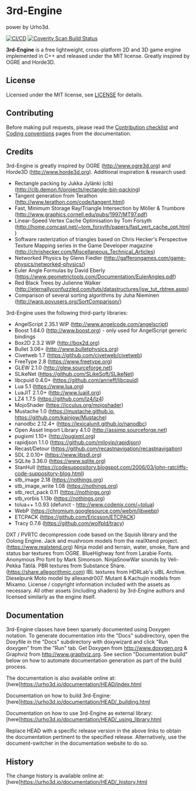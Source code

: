 # 3rd-Engine

power by Urho3d.

[![CI/CD](https://github.com/urho3d/Urho3D/workflows/CI/CD/badge.svg)](https://github.com/urho3d/Urho3D/actions?query=workflow%3ACI%2FCD)
[![Coverity Scan Build Status](https://scan.coverity.com/projects/4954/badge.svg)](https://scan.coverity.com/projects/urho3d-urho3d)

**3rd-Engine** is a free lightweight, cross-platform 2D and 3D game engine implemented in C++ and released under the MIT license. Greatly inspired by OGRE and Horde3D.

## License

Licensed under the MIT license, see [LICENSE](https://github.com/troublemaker52025/3rd-Engine/blob/main/LICENSE) for details.

## Contributing

Before making pull requests, please read the [Contribution checklist](https://urho3d.io/documentation/HEAD/_contribution_checklist.html) and [Coding conventions](https://urho3d.io/documentation/HEAD/_coding_conventions.html) pages from the documentation.

## Credits

3rd-Engine is greatly inspired by OGRE (<http://www.ogre3d.org>) and Horde3D
(<http://www.horde3d.org>). Additional inspiration & research used:

- Rectangle packing by Jukka Jylänki (clb)
  (<http://clb.demon.fi/projects/rectangle-bin-packing>)
- Tangent generation from Terathon
  (<http://www.terathon.com/code/tangent.html>)
- Fast, Minimum Storage Ray/Triangle Intersection by Möller & Trumbore
  (<http://www.graphics.cornell.edu/pubs/1997/MT97.pdf>)
- Linear-Speed Vertex Cache Optimisation by Tom Forsyth
  (<http://home.comcast.net/~tom_forsyth/papers/fast_vert_cache_opt.html>)
- Software rasterization of triangles based on Chris Hecker's
  Perspective Texture Mapping series in the Game Developer magazine
  (<http://chrishecker.com/Miscellaneous_Technical_Articles>)
- Networked Physics by Glenn Fiedler
  (<http://gafferongames.com/game-physics/networked-physics/>)
- Euler Angle Formulas by David Eberly
  (<https://www.geometrictools.com/Documentation/EulerAngles.pdf>)
- Red Black Trees by Julienne Walker
  (<http://eternallyconfuzzled.com/tuts/datastructures/jsw_tut_rbtree.aspx>)
- Comparison of several sorting algorithms by Juha Nieminen
  (<http://warp.povusers.org/SortComparison/>)

3rd-Engine uses the following third-party libraries:

- AngelScript 2.35.1 WIP (http://www.angelcode.com/angelscript)
- Boost 1.64.0 (http://www.boost.org) - only used for AngelScript generic bindings
- Box2D 2.3.2 WIP (http://box2d.org)
- Bullet 3.06+ (http://www.bulletphysics.org)
- Civetweb 1.7 (https://github.com/civetweb/civetweb)
- FreeType 2.8 (https://www.freetype.org)
- GLEW 2.1.0 (<http://glew.sourceforge.net>)
- SLikeNet (https://github.com/SLikeSoft/SLikeNet)
- libcpuid 0.4.0+ (https://github.com/anrieff/libcpuid)
- Lua 5.1 (https://www.lua.org)
- LuaJIT 2.1.0+ (http://www.luajit.org)
- LZ4 1.7.5 (https://github.com/lz4/lz4)
- MojoShader (https://icculus.org/mojoshader)
- Mustache 1.0 (https://mustache.github.io, https://github.com/kainjow/Mustache)
- nanodbc 2.12.4+ (https://lexicalunit.github.io/nanodbc)
- Open Asset Import Library 4.1.0 (http://assimp.sourceforge.net)
- pugixml 1.10+ (http://pugixml.org)
- rapidjson 1.1.0 (https://github.com/miloyip/rapidjson)
- Recast/Detour (https://github.com/recastnavigation/recastnavigation)
- SDL 2.0.10+ (https://www.libsdl.org)
- SQLite 3.36.0 (https://www.sqlite.org)
- StanHull (https://codesuppository.blogspot.com/2006/03/john-ratcliffs-code-suppository-blog.html)
- stb_image 2.18 (https://nothings.org)
- stb_image_write 1.08 (https://nothings.org)
- stb_rect_pack 0.11 (https://nothings.org)
- stb_vorbis 1.13b (https://nothings.org)
- tolua++ 1.0.93 (defunct - http://www.codenix.com/~tolua)
- WebP (https://chromium.googlesource.com/webm/libwebp)
- ETCPACK (https://github.com/Ericsson/ETCPACK)
- Tracy 0.7.6 (https://github.com/wolfpld/tracy)

DXT / PVRTC decompression code based on the Squish library and the Oolong
Engine.
Jack and mushroom models from the realXtend project. (<https://www.realxtend.org>)
Ninja model and terrain, water, smoke, flare and status bar textures from OGRE.
BlueHighway font from Larabie Fonts.
Anonymous Pro font by Mark Simonson.
NinjaSnowWar sounds by Veli-Pekka Tätilä.
PBR textures from Substance Share. (<https://share.allegorithmic.com>)
IBL textures from HDRLab's sIBL Archive.
Dieselpunk Moto model by allexandr007.
Mutant & Kachujin models from Mixamo.
License / copyright information included with the assets as necessary. All other assets (including shaders) by 3rd-Engine authors and licensed similarly as the engine itself.

## Documentation

3rd-Engine classes have been sparsely documented using Doxygen notation. To
generate documentation into the "Docs" subdirectory, open the Doxyfile in the
"Docs" subdirectory with doxywizard and click "Run doxygen" from the "Run" tab.
Get Doxygen from <http://www.doxygen.org> & Graphviz from <http://www.graphviz.org>.
See section "Documentation build" below on how to automate documentation
generation as part of the build process.

The documentation is also available online at:
  [here]<https://urho3d.io/documentation/HEAD/index.html>

Documentation on how to build 3rd-Engine:
  [here]<https://urho3d.io/documentation/HEAD/_building.html>

Documentation on how to use 3rd-Engine as external library:
  [here]<https://urho3d.io/documentation/HEAD/_using_library.html>

Replace HEAD with a specific release version in the above links to obtain the
documentation pertinent to the specified release. Alternatively, use the
document-switcher in the documentation website to do so.

## History

The change history is available online at:
  [here]<https://urho3d.io/documentation/HEAD/_history.html>
